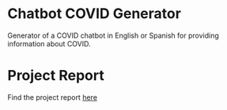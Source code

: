 # Chatbot COVID Generator

Generator of a COVID chatbot in English or Spanish for providing information about COVID.

# Project Report
Find the project report [here](./docs/fvilchez.pdf)
